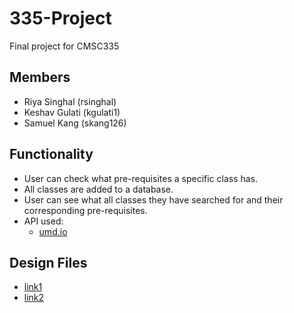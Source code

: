 # 335-Project

Final project for CMSC335

## Members
- Riya Singhal (rsinghal)
- Keshav Gulati (kgulati1)
- Samuel Kang (skang126)

## Functionality

- User can check what pre-requisites a specific class has.
- All classes are added to a database.
- User can see what all classes they have searched for and their corresponding pre-requisites.
- API used:
  - [umd.io](https://beta.umd.io/)

## Design Files

- [link1](https://www.figma.com/file/ABqtMjjWcNJlgOmF4WGJv9/335-Final-Project?type=design&node-id=0-1&mode=design&t=1diOk3wPFpe1C7I3-0)
- [link2](https://www.figma.com/file/HhoJOglk4l0F0lGRKZt8I5/335-new-design?type=design&node-id=0%3A1&mode=design&t=2DbrMotJYWQiwwSH-1)